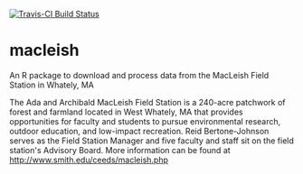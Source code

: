 [![Travis-CI Build Status](https://travis-ci.org/beanumber/macleish.svg?branch=master)](https://travis-ci.org/beanumber/macleish)

# macleish
An R package to download and process data from the MacLeish Field Station in Whately, MA


The Ada and Archibald MacLeish Field Station is a 240-acre patchwork of forest and farmland located in West Whately, MA that provides opportunities for faculty and students to pursue environmental research, outdoor education, and low-impact recreation. Reid Bertone-Johnson serves as the Field Station Manager and five faculty and staff sit on the field station's Advisory Board.  More information can be found at http://www.smith.edu/ceeds/macleish.php


